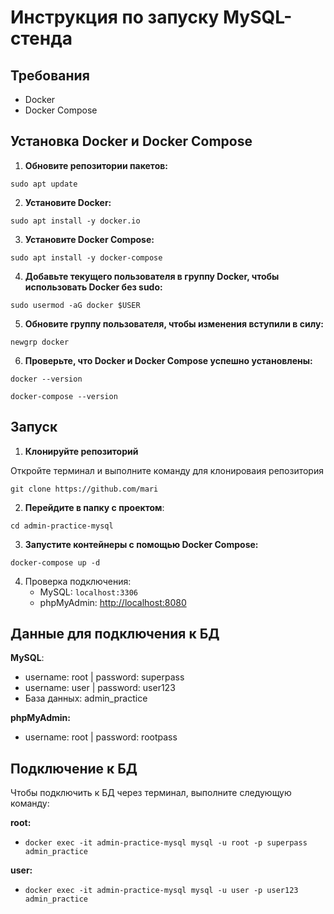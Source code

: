 # Инструкция по запуску MySQL-стенда

## Требования
- Docker
- Docker Compose

## Установка Docker и Docker Compose
1. **Обновите репозитории пакетов:**

```sudo apt update```

2. **Установите Docker:**

```sudo apt install -y docker.io```

3. **Установите Docker Compose:**

```sudo apt install -y docker-compose```

4. **Добавьте текущего пользователя в группу Docker, чтобы использовать Docker без sudo:**

```sudo usermod -aG docker $USER```

5. **Обновите группу пользователя, чтобы изменения вступили в силу:**

```newgrp docker```

6. **Проверьте, что Docker и Docker Compose успешно установлены:**

```docker --version```

```docker-compose --version```

## Запуск
1. **Клонируйте репозиторий**

Откройте терминал и выполните команду для клонироваия репозитория

```git clone https://github.com/mari```

2. **Перейдите в папку с проектом**: 

```cd admin-practice-mysql```

3. **Запустите контейнеры с помощью Docker Compose:**

```docker-compose up -d```

4. Проверка подключения:
   - MySQL: `localhost:3306`
   - phpMyAdmin: [http://localhost:8080](http://localhost:8080)

## Данные для подключения к БД
**MySQL**:
   - username: root | password: superpass
   - username: user | password: user123
   - База данных: admin_practice

**phpMyAdmin:**
   - username: root | password: rootpass

## Подключение к БД
Чтобы подключить к БД через терминал, выполните следующую команду:

**root:**
- ```docker exec -it admin-practice-mysql mysql -u root -p superpass admin_practice```

**user:**
- ```docker exec -it admin-practice-mysql mysql -u user -p user123 admin_practice```
